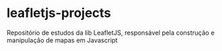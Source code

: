 # leafletjs-projects
Repositório de estudos da lib LeafletJS, responsável pela construção e manipulação de mapas em Javascript
